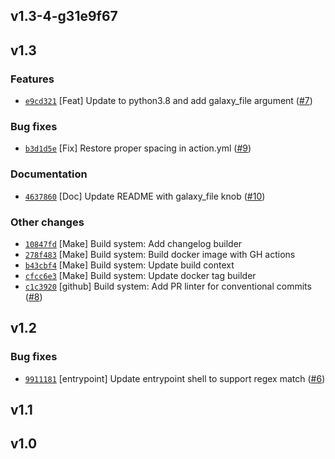 ## v1.3-4-g31e9f67

## v1.3

### Features

 - [`e9cd321`](https://github.com/aristanetworks/ansible-avd/commit/e9cd321) [Feat]       Update to python3.8 and add galaxy_file argument ([#7](https://github.com/aristanetworks/ansible-avd/issues/7))

### Bug fixes

 - [`b3d1d5e`](https://github.com/aristanetworks/ansible-avd/commit/b3d1d5e) [Fix]        Restore proper spacing in action.yml ([#9](https://github.com/aristanetworks/ansible-avd/issues/9))

### Documentation

 - [`4637860`](https://github.com/aristanetworks/ansible-avd/commit/4637860) [Doc]        Update README with galaxy_file knob ([#10](https://github.com/aristanetworks/ansible-avd/issues/10))

### Other changes

 - [`10847fd`](https://github.com/aristanetworks/ansible-avd/commit/10847fd) [Make]       Build system: Add changelog builder
 - [`278f483`](https://github.com/aristanetworks/ansible-avd/commit/278f483) [Make]       Build system: Build docker image with GH actions
 - [`b43cbf4`](https://github.com/aristanetworks/ansible-avd/commit/b43cbf4) [Make]       Build system: Update build context
 - [`cfcc6e3`](https://github.com/aristanetworks/ansible-avd/commit/cfcc6e3) [Make]       Build system: Update docker tag builder
 - [`c1c3920`](https://github.com/aristanetworks/ansible-avd/commit/c1c3920) [github]     Build system: Add PR linter for conventional commits ([#8](https://github.com/aristanetworks/ansible-avd/issues/8))

## v1.2

### Bug fixes

 - [`9911181`](https://github.com/aristanetworks/ansible-avd/commit/9911181) [entrypoint] Update entrypoint shell to support regex match ([#6](https://github.com/aristanetworks/ansible-avd/issues/6))

## v1.1

## v1.0

